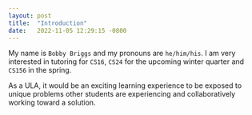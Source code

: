 ```yaml
---
layout: post
title:  "Introduction"
date:   2022-11-05 12:29:15 -0800
---
```

My name is `Bobby Briggs` and my pronouns are `he/him/his`. I am very interested in tutoring for `CS16`, `CS24` for the upcoming winter quarter and `CS156` in the spring. 

As a ULA, it would be an exciting learning experience to be exposed to unique problems other students are experiencing and collaboratively working toward a solution. 
